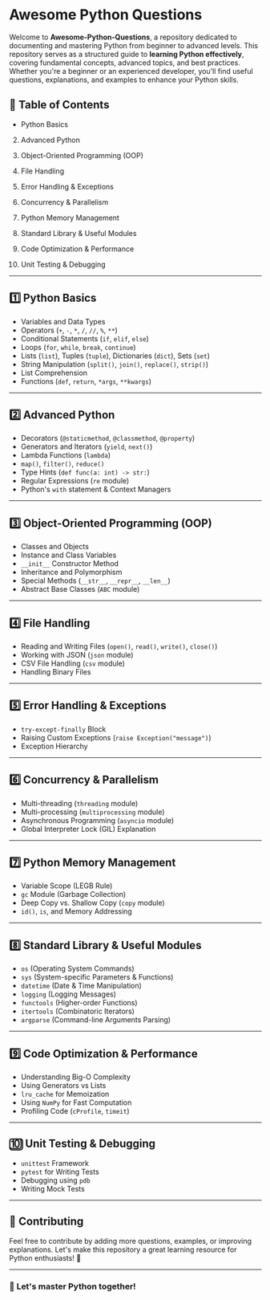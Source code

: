 # Awesome Python Questions  

Welcome to **Awesome-Python-Questions**, a repository dedicated to documenting and mastering Python from beginner to advanced levels. This repository serves as a structured guide to **learning Python effectively**, covering fundamental concepts, advanced topics, and best practices. Whether you're a beginner or an experienced developer, you'll find useful questions, explanations, and examples to enhance your Python skills.

## 📌 Table of Contents

- Python Basics
2. Advanced Python

3. Object-Oriented Programming (OOP)

4. File Handling

5. Error Handling & Exceptions

6. Concurrency & Parallelism

7. Python Memory Management

8. Standard Library & Useful Modules

9. Code Optimization & Performance

10. Unit Testing & Debugging

------

## 1️⃣ Python Basics

- Variables and Data Types
- Operators (`+`, `-`, `*`, `/`, `//`, `%`, `**`)
- Conditional Statements (`if`, `elif`, `else`)
- Loops (`for`, `while`, `break`, `continue`)
- Lists (`list`), Tuples (`tuple`), Dictionaries (`dict`), Sets (`set`)
- String Manipulation (`split()`, `join()`, `replace()`, `strip()`)
- List Comprehension
- Functions (`def`, `return`, `*args`, `**kwargs`)

------

## 2️⃣ Advanced Python

- Decorators (`@staticmethod`, `@classmethod`, `@property`)
- Generators and Iterators (`yield`, `next()`)
- Lambda Functions (`lambda`)
- `map()`, `filter()`, `reduce()`
- Type Hints (`def func(a: int) -> str:`)
- Regular Expressions (`re` module)
- Python's `with` statement & Context Managers

------

## 3️⃣ Object-Oriented Programming (OOP)

- Classes and Objects
- Instance and Class Variables
- `__init__` Constructor Method
- Inheritance and Polymorphism
- Special Methods (`__str__`, `__repr__`, `__len__`)
- Abstract Base Classes (`ABC` module)

------

## 4️⃣ File Handling

- Reading and Writing Files (`open()`, `read()`, `write()`, `close()`)
- Working with JSON (`json` module)
- CSV File Handling (`csv` module)
- Handling Binary Files

------

## 5️⃣ Error Handling & Exceptions

- `try-except-finally` Block
- Raising Custom Exceptions (`raise Exception("message")`)
- Exception Hierarchy

------

## 6️⃣ Concurrency & Parallelism

- Multi-threading (`threading` module)
- Multi-processing (`multiprocessing` module)
- Asynchronous Programming (`asyncio` module)
- Global Interpreter Lock (GIL) Explanation

------

## 7️⃣ Python Memory Management

- Variable Scope (LEGB Rule)
- `gc` Module (Garbage Collection)
- Deep Copy vs. Shallow Copy (`copy` module)
- `id()`, `is`, and Memory Addressing

------

## 8️⃣ Standard Library & Useful Modules

- `os` (Operating System Commands)
- `sys` (System-specific Parameters & Functions)
- `datetime` (Date & Time Manipulation)
- `logging` (Logging Messages)
- `functools` (Higher-order Functions)
- `itertools` (Combinatoric Iterators)
- `argparse` (Command-line Arguments Parsing)

------

## 9️⃣ Code Optimization & Performance

- Understanding Big-O Complexity
- Using Generators vs Lists
- `lru_cache` for Memoization
- Using `NumPy` for Fast Computation
- Profiling Code (`cProfile`, `timeit`)

------

## 🔟 Unit Testing & Debugging

- `unittest` Framework
- `pytest` for Writing Tests
- Debugging using `pdb`
- Writing Mock Tests

------

## 🚀 Contributing

Feel free to contribute by adding more questions, examples, or improving explanations. Let's make this repository a great learning resource for Python enthusiasts! 🤝

------



### 🎯 **Let's master Python together!**
